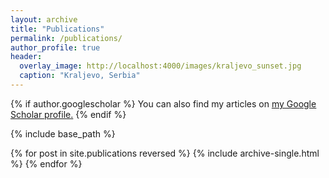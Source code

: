 ```yaml
---
layout: archive
title: "Publications"
permalink: /publications/
author_profile: true
header:
  overlay_image: http://localhost:4000/images/kraljevo_sunset.jpg
  caption: "Kraljevo, Serbia"
---
```


{% if author.googlescholar %}
  You can also find my articles on <u><a href="{{author.googlescholar}}">my Google Scholar profile</a>.</u>
{% endif %}

{% include base_path %}

{% for post in site.publications reversed %}
  {% include archive-single.html %}
{% endfor %}
